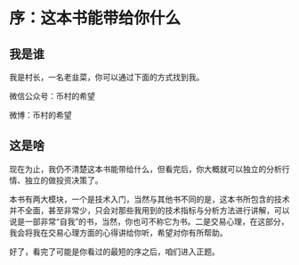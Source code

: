 # 序：这本书能带给你什么

## 我是谁

我是村长，一名老韭菜，你可以通过下面的方式找到我。

微信公众号：币村的希望

微博：币村的希望

## 这是啥

现在为止，我仍不清楚这本书能带给什么，但看完后，你大概就可以独立的分析行情、独立的做投资决策了。

本书有两大模块，一个是技术入门，当然与其他书不同的是，这本书所包含的技术并不全面，甚至非常少，只会对那些我用到的技术指标与分析方法进行讲解，可以说是一部非常“自我”的书，当然，你也可不称它为书。二是交易心理，在这部分，我会将我在交易心理方面的心得讲给你听，希望对你有所帮助。

好了，看完了可能是你看过的最短的序之后，咱们进入正题。


